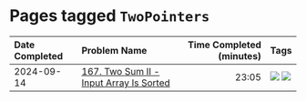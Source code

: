 # Pages tagged `TwoPointers`

|Date Completed|Problem Name|Time Completed  (minutes)|Tags
|:---|:---|---:|:---|
|2024-09-14|[167. Two Sum II - Input Array Is Sorted](../167TwoSumII1.md)|23:05|[![](https://img.shields.io/badge/tag-Medium-e2851f)](../tags/Medium.md) [![](https://img.shields.io/badge/tag-TwoPointers-0fcaa)](../tags/TwoPointers.md)|